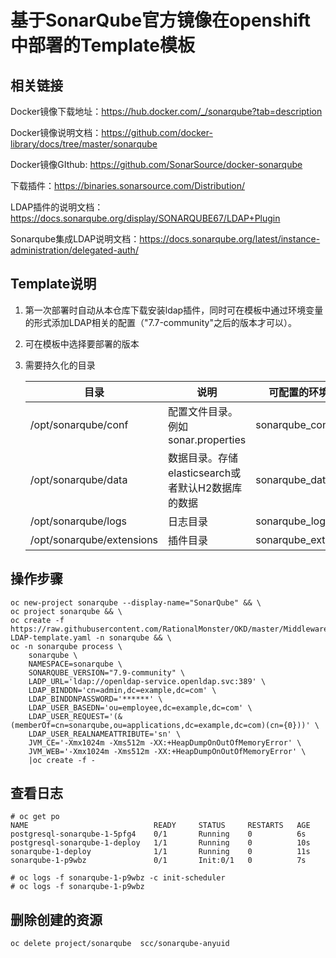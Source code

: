 
# 基于SonarQube官方镜像在openshift中部署的Template模板

## 相关链接
Docker镜像下载地址：https://hub.docker.com/_/sonarqube?tab=description

Docker镜像说明文档：https://github.com/docker-library/docs/tree/master/sonarqube

Docker镜像GIthub: https://github.com/SonarSource/docker-sonarqube

下载插件：https://binaries.sonarsource.com/Distribution/

LDAP插件的说明文档：https://docs.sonarqube.org/display/SONARQUBE67/LDAP+Plugin

Sonarqube集成LDAP说明文档：https://docs.sonarqube.org/latest/instance-administration/delegated-auth/

## Template说明
1. 第一次部署时自动从本仓库下载安装ldap插件，同时可在模板中通过环境变量的形式添加LDAP相关的配置（"7.7-community"之后的版本才可以）。

2. 可在模板中选择要部署的版本

3. 需要持久化的目录

   | 目录                      | 说明                                              | 可配置的环境变量     |
   | ------------------------- | ------------------------------------------------- | -------------------- |
   | /opt/sonarqube/conf       | 配置文件目录。例如sonar.properties                | sonarqube_conf       |
   | /opt/sonarqube/data       | 数据目录。存储elasticsearch或者默认H2数据库的数据 | sonarqube_data       |
   | /opt/sonarqube/logs       | 日志目录                                          | sonarqube_logs       |
   | /opt/sonarqube/extensions | 插件目录                                          | sonarqube_extensions |

## 操作步骤
```jshelllanguage
oc new-project sonarqube --display-name="SonarQube" && \
oc project sonarqube && \
oc create -f https://raw.githubusercontent.com/RationalMonster/OKD/master/MiddlewareOpenshiftTemplates/SonarQube/SonarQube-LDAP-template.yaml -n sonarqube && \
oc -n sonarqube process \
    sonarqube \
    NAMESPACE=sonarqube \
    SONARQUBE_VERSION="7.9-community" \
    LADP_URL='ldap://openldap-service.openldap.svc:389' \
    LDAP_BINDDN='cn=admin,dc=example,dc=com' \
    LDAP_BINDDNPASSWORD='******' \
    LDAP_USER_BASEDN='ou=employee,dc=example,dc=com' \
    LDAP_USER_REQUEST='(&(memberOf=cn=sonarqube,ou=applications,dc=example,dc=com)(cn={0}))' \
    LDAP_USER_REALNAMEATTRIBUTE='sn' \
    JVM_CE='-Xmx1024m -Xms512m -XX:+HeapDumpOnOutOfMemoryError' \
    JVM_WEB='-Xmx1024m -Xms512m -XX:+HeapDumpOnOutOfMemoryError' \
    |oc create -f -
```
## 查看日志
```jshelllanguage
# oc get po
NAME                            READY     STATUS     RESTARTS   AGE
postgresql-sonarqube-1-5pfg4    0/1       Running    0          6s
postgresql-sonarqube-1-deploy   1/1       Running    0          10s
sonarqube-1-deploy              1/1       Running    0          11s
sonarqube-1-p9wbz               0/1       Init:0/1   0          7s

# oc logs -f sonarqube-1-p9wbz -c init-scheduler
# oc logs -f sonarqube-1-p9wbz
```
## 删除创建的资源
```jshelllanguage
oc delete project/sonarqube  scc/sonarqube-anyuid
```
